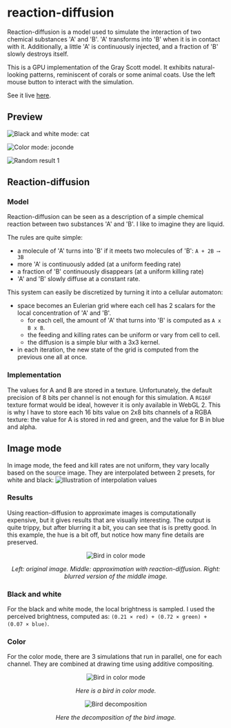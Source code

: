 # reaction-diffusion
Reaction-diffusion is a model used to simulate the interaction of two chemical substances 'A' and 'B'. 'A' transforms into 'B' when it is in contact with it. Additionally, a little 'A' is continuously injected, and a fraction of 'B' slowly destroys itself.

This is a GPU implementation of the Gray Scott model. It exhibits natural-looking patterns, reminiscent of corals or some animal coats. Use the left mouse button to interact with the simulation.

See it live [here](https://piellardj.github.io/reaction-diffusion-webgl/).

## Preview
![Black and white mode: cat](src/readme/cat.png)

![Color mode: joconde](src/readme/joconde.png)

![Random result 1](src/readme/uniform_1.png)


## Reaction-diffusion
### Model
Reaction-diffusion can be seen as a description of a simple chemical reaction between two substances 'A' and 'B'. I like to imagine they are liquid.

The rules are quite simple:
- a molecule of 'A' turns into 'B' if it meets two molecules of 'B': `A + 2B ⟶ 3B`
- more 'A' is continuously added (at a uniform feeding rate)
- a fraction of 'B' continuously disappears (at a uniform killing rate)
- 'A' and 'B' slowly diffuse at a constant rate.

This system can easily be discretized by turning it into a cellular automaton:
- space becomes an Eulerian grid where each cell has 2 scalars for the local concentration of 'A' and 'B'.
    - for each cell, the amount of 'A' that turns into 'B' is computed as `A x B x B`.
    - the feeding and killing rates can be uniform or vary from cell to cell.
    - the diffusion is a simple blur with a 3x3 kernel.
- in each iteration, the new state of the grid is computed from the previous one all at once.

### Implementation
The values for A and B are stored in a texture. Unfortunately, the default precision of 8 bits per channel is not enough for this simulation. A `RG16F` texture format would be ideal, however it is only available in WebGL 2. This is why I have to store each 16 bits value on 2x8 bits channels of a RGBA texture: the value for A is stored in red and green, and the value for B in blue and alpha.

## Image mode
In image mode, the feed and kill rates are not uniform, they vary locally based on the source image. They are interpolated between 2 presets, for white and black:
![Illustration of interpolation values](src/readme/interpolation.png)

### Results
Using reaction-diffusion to approximate images is computationally expensive, but it gives results that are visually interesting. The output is quite trippy, but after blurring it a bit, you can see that is is pretty good. In this example, the hue is a bit off, but notice how many fine details are preserved.
<div style="text-align:center">
    <img alt="Bird in color mode" src="src/readme/joconde-comparison.jpg"/>
    <p>
        <i>Left: original image. Middle: approximation with reaction-diffusion. Right: blurred version of the middle image.</i>
    </p>
</div>

### Black and white
For the black and white mode, the local brightness is sampled. I used the perceived brightness, computed as: `(0.21 × red) + (0.72 × green) + (0.07 × blue)`.

### Color
For the color mode, there are 3 simulations that run in parallel, one for each channel. They are combined at drawing time using additive compositing.

<div style="text-align:center">
    <img alt="Bird in color mode" src="src/readme/bird.png"/>
    <p>
        <i>Here is a bird in color mode.</i>
    </p>
</div>

<div style="text-align:center">
    <img alt="Bird decomposition" src="src/readme/bird-decomposition.png"/>
    <p>
        <i>Here the decomposition of the bird image.</i>
    </p>
</div>
